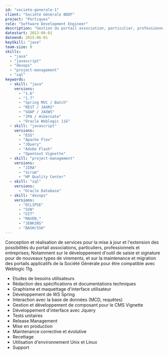 ```yaml
---
id: "societe-generale-1"
client: "Société Générale BDDF"
project: "Portiques"
role: "Software Development Engineer"
description: "Gestion du portail association, particulier, professionnel et entreprise"
datestart: 2013-06-01
dateend: 2015-06-01
keySkill: "java"
team-size: 8
skills:
  - "java"
  - "javascript"
  - "devops"
  - "project-management"
  - "sql"
keywords:
  - skill: "java"
    versions:
      - "1.6"
      - "1.7"
      - "Spring MVC / Batch"
      - "REST / JAXRS"
      - "SOAP / JAXWS"
      - "JPA / Hibernate"
      - "Oracle Weblogic 11G"
  - skill: "javascript"
    versions:
      - "ES5"
      - "Apache Flex"
      - "JQuery"
      - "Adobe Flash"
      - "Opentext Vignette"
  - skill: "project-management"
    versions:
      - "JIRA"
      - "Scrum"
      - "HP Quality Center"
  - skill: "sql"
    versions:
      - "Oracle Database"
  - skill: "devops"
    versions:
      - "ECLIPSE"
      - "SVN"
      - "GIT"
      - "MAVEN,"
      - "JENKINS"
      - "BASH/SSH"
---
```


Conception et réalisation de services pour la mise à jour et l'extension des possibilités du portail associations, particuliers, professionnels et entreprises; Notamment sur le développement d'outil de saisie et signature pour de nouveaux types de virements, et sur la maintenance et migration des portails applicatifs de la Société Générale pour être compatible avec Weblogic 11g.

- Etudes de besoins utilisateurs
- Rédaction des spécifications et documentations techniques
- Graphisme et maquettage d'interface utilisateur
- Développement de WS Spring
- Interaction avec la base de données (MCD, requêtes)
- Gestion et développement de composant pour le CMS Vignette
- Développement d'interface avec Jquery
- Tests unitaires
- Release Management
- Mise en production
- Maintenance corrective et évolutive
- Recettage
- Utilisation d'environnement Unix et Linux
- Support
